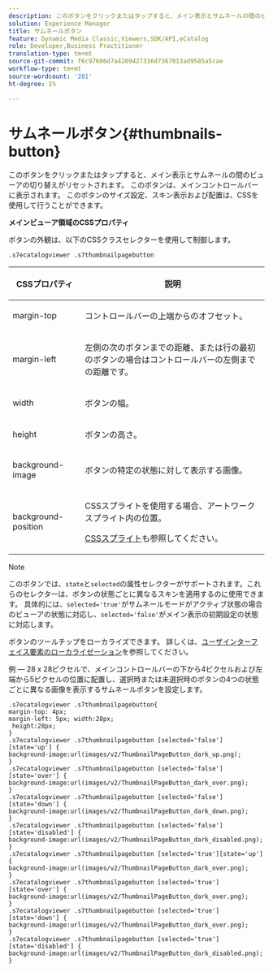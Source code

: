 ```yaml
---
description: このボタンをクリックまたはタップすると、メイン表示とサムネールの間のビューアの切り替えがリセットされます。 このボタンは、メインコントロールバーに表示されます。 このボタンのサイズ設定、スキン表示および配置は、CSSを使用して行うことができます。
solution: Experience Manager
title: サムネールボタン
feature: Dynamic Media Classic,Viewers,SDK/API,eCatalog
role: Developer,Business Practitioner
translation-type: tm+mt
source-git-commit: f6c97606d7a4209427316d7367013ad9585a5cae
workflow-type: tm+mt
source-wordcount: '281'
ht-degree: 1%

---
```



# サムネールボタン{#thumbnails-button}

このボタンをクリックまたはタップすると、メイン表示とサムネールの間のビューアの切り替えがリセットされます。 このボタンは、メインコントロールバーに表示されます。 このボタンのサイズ設定、スキン表示および配置は、CSSを使用して行うことができます。

<!--<a id="section_6C008EE11212461FA744F2540D38C295"></a>-->

**メインビューア領域のCSSプロパティ**

ボタンの外観は、以下のCSSクラスセレクターを使用して制御します。

`.s7ecatalogviewer .s7thumbnailpagebutton`

<table id="table_94EE3F5BBE4547C0B4943471CEE7EDE4"> 
 <thead> 
  <tr> 
   <th colname="col1" class="entry"> <p> CSSプロパティ </p> </th> 
   <th colname="col2" class="entry"> <p>説明 </p> </th> 
  </tr> 
 </thead>
 <tbody> 
  <tr> 
   <td colname="col1"> <p> <span class="codeph"> margin-top  </span> </p> </td> 
   <td colname="col2"> <p> コントロールバーの上端からのオフセット。 </p> </td> 
  </tr> 
  <tr> 
   <td colname="col1"> <p> <span class="codeph"> margin-left  </span> </p> </td> 
   <td colname="col2"> <p> 左側の次のボタンまでの距離、または行の最初のボタンの場合はコントロールバーの左側までの距離です。 </p> </td> 
  </tr> 
  <tr> 
   <td colname="col1"> <p> <span class="codeph"> width </span> </p> </td> 
   <td colname="col2"> <p>ボタンの幅。 </p> </td> 
  </tr> 
  <tr> 
   <td colname="col1"> <p> <span class="codeph"> height </span> </p> </td> 
   <td colname="col2"> <p>ボタンの高さ。 </p> </td> 
  </tr> 
  <tr> 
   <td colname="col1"> <p> <span class="codeph"> background-image  </span> </p> </td> 
   <td colname="col2"> <p>ボタンの特定の状態に対して表示する画像。 </p> </td> 
  </tr> 
  <tr> 
   <td colname="col1"> <p> <span class="codeph"> background-position  </span> </p> </td> 
   <td colname="col2"> <p> CSSスプライトを使用する場合、アートワークスプライト内の位置。 </p> <p><a href="../../../c-html5-s7-aem-asset-viewers/c-html5-20-ecatalog-viewer-about/c-html5-20-ecatalog-viewer-customizingviewer/c-html5-20-ecatalog-viewer-customizingviewer.md#section-9d570f95eb2443aca74c1b02f6e89aff" format="dita" scope="local"> CSSスプライト</a>も参照してください。 </p> </td> 
  </tr> 
 </tbody> 
</table>

>[!NOTE]
>
>このボタンでは、`state`と`selected`の属性セレクターがサポートされます。これらのセレクターは、ボタンの状態ごとに異なるスキンを適用するのに使用できます。 具体的には、`selected='true'`がサムネールモードがアクティブ状態の場合のビューアの状態に対応し、`selected='false'`がメイン表示の初期設定の状態に対応します。

ボタンのツールチップをローカライズできます。 詳しくは、[ユーザインターフェイス要素のローカライゼーション](../../../c-html5-s7-aem-asset-viewers/c-html5-20-ecatalog-viewer-about/c-html5-20-ecatalog-viewer-localization.md#concept-cbfc39344c494eb7b9f6a272cff0cc74)を参照してください。

例 — 28 x 28ピクセルで、メインコントロールバーの下から4ピクセルおよび左端から5ピクセルの位置に配置し、選択時または未選択時のボタンの4つの状態ごとに異なる画像を表示するサムネールボタンを設定します。

```
.s7ecatalogviewer .s7thumbnailpagebutton{ 
margin-top: 4px; 
margin-left: 5px; width:28px; 
 height:28px; 
} 
.s7ecatalogviewer .s7thumbnailpagebutton [selected='false'][state='up'] { 
background-image:url(images/v2/ThumbnailPageButton_dark_up.png); 
} 
.s7ecatalogviewer .s7thumbnailpagebutton [selected='false'][state='over'] { 
background-image:url(images/v2/ThumbnailPageButton_dark_over.png); 
} 
.s7ecatalogviewer .s7thumbnailpagebutton [selected='false'][state='down'] { 
background-image:url(images/v2/ThumbnailPageButton_dark_down.png); 
} 
.s7ecatalogviewer .s7thumbnailpagebutton [selected='false'][state='disabled'] { 
background-image:url(images/v2/ThumbnailPageButton_dark_disabled.png); 
} 
.s7ecatalogviewer .s7thumbnailpagebutton [selected='true'][state='up'] { 
background-image:url(images/v2/ThumbnailPageButton_dark_over.png); 
} 
.s7ecatalogviewer .s7thumbnailpagebutton [selected='true'][state='over'] { 
background-image:url(images/v2/ThumbnailPageButton_dark_over.png); 
} 
.s7ecatalogviewer .s7thumbnailpagebutton [selected='true'][state='down'] { 
background-image:url(images/v2/ThumbnailPageButton_dark_over.png); 
} 
.s7ecatalogviewer .s7thumbnailpagebutton [selected='true'][state='disabled'] { 
background-image:url(images/v2/ThumbnailPageButton_dark_disabled.png); 
}
```


